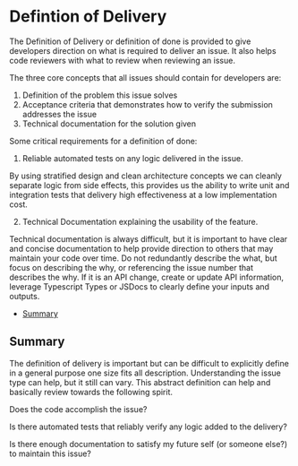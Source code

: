 # Defintion of Delivery

The Definition of Delivery or definition of done is provided to give developers
direction on what is required to deliver an issue. It also helps code
reviewers with what to review when reviewing an issue.

The three core concepts that all issues should contain for developers are:

1. Definition of the problem this issue solves
1. Acceptance criteria that demonstrates how to verify the submission addresses
   the issue
1. Technical documentation for the solution given

Some critical requirements for a definition of done:

1. Reliable automated tests on any logic delivered in the issue.

By using stratified design and clean architecture concepts we can cleanly
separate logic from side effects, this provides us the ability to write unit and
integration tests that delivery high effectiveness at a low implementation cost.

2. Technical Documentation explaining the usability of the feature.

Technical documentation is always difficult, but it is important to have clear
and concise documentation to help provide direction to others that may maintain
your code over time. Do not redundantly describe the what, but focus on
describing the why, or referencing the issue number that describes the why. If
it is an API change, create or update API information, leverage Typescript Types
or JSDocs to clearly define your inputs and outputs.

<!-- toc -->

- [Summary](#summary)

<!-- tocstop -->

## Summary

The definition of delivery is important but can be difficult to explicitly
define in a general purpose one size fits all description. Understanding the
issue type can help, but it still can vary. This abstract definition can help
and basically review towards the following spirit.

Does the code accomplish the issue?

Is there automated tests that reliably verify any logic added to the delivery?

Is there enough documentation to satisfy my future self (or someone else?) to
maintain this issue?
